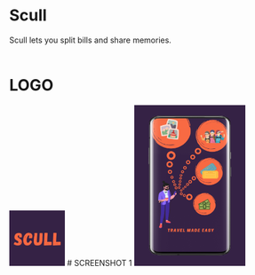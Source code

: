 # Scull
Scull lets you split bills and share memories.
<br><br>
# LOGO
<img src="logo.png" width="100" height="100"/>
# SCREENSHOT 1
<img src="Screenshot%201.png" width="200" height="290px" />

